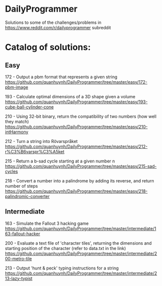 # DailyProgrammer
Solutions to some of the challenges/problems in https://www.reddit.com/r/dailyprogrammer subreddit

# Catalog of solutions: 
## Easy

172 - Output a pbm format that represents a given string
https://github.com/quanhuynh/DailyProgrammer/tree/master/easy/172-pbm-image

193 - Calculate optimal dimensions of a 3D shape given a volume
https://github.com/quanhuynh/DailyProgrammer/tree/master/easy/193-cube-ball-cylinder-cone

210 - Using 32-bit binary, return the compatibility of two numbers (how well they match)
https://github.com/quanhuynh/DailyProgrammer/tree/master/easy/210-intHarmony

212 - Turn a string into Rövarspråket
https://github.com/quanhuynh/DailyProgrammer/tree/master/easy/212-r%C3%B6varspr%C3%A5ket

215 - Return a b-sad cycle starting at a given number n
https://github.com/quanhuynh/DailyProgrammer/tree/master/easy/215-sad-cycles

218 - Convert a number into a palindrome by adding its reverse, and return number of steps
https://github.com/quanhuynh/DailyProgrammer/tree/master/easy/218-palindromic-converter

## Intermediate

163 - Simulate the Fallout 3 hacking game
https://github.com/quanhuynh/DailyProgrammer/tree/master/intermediate/163-fallout-hacker

200 - Evaluate a text file of 'character tiles', returning the dimensions and starting position of the character (refer to data.txt in the link)
https://github.com/quanhuynh/DailyProgrammer/tree/master/intermediate/200-metro-tile

213 - Output 'hunt & peck' typing instructions for a string
https://github.com/quanhuynh/DailyProgrammer/tree/master/intermediate/213-lazy-typist
